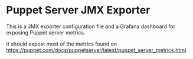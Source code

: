 # Puppet Server JMX Exporter

This is a JMX exporter configuration file and a Grafana dashboard for exposing Puppet server metrics.

It should expost most of the metrics found on https://puppet.com/docs/puppetserver/latest/puppet_server_metrics.html. 
